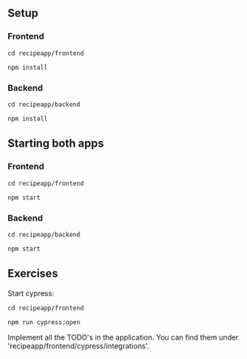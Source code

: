## Setup

### Frontend
```
cd recipeapp/frontend

npm install
```

### Backend
```
cd recipeapp/backend

npm install
```

## Starting both apps

### Frontend
```
cd recipeapp/frontend

npm start
```

### Backend
```
cd recipeapp/backend

npm start
```

## Exercises
Start cypress:
```
cd recipeapp/frontend

npm run cypress:open
```

Implement all the TODO's in the application. You can find them under 'recipeapp/frontend/cypress/integrations'.
